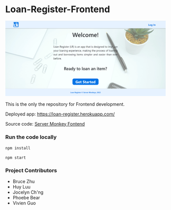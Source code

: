 # Loan-Register-Frontend

![screenshot](./screenshots/landing_page.png)


This is the only the repository for Frontend development. 

Deployed app: https://loan-register.herokuapp.com/

Source code: [Server Monkey Fontend](https://github.com/IT-Project-Server-Monkeys/Loan-Register-Frontend)

### Run the code locally
```
npm install
```
```
npm start
```

### Project Contributors
* Bruce Zhu
* Huy Luu
* Jocelyn Ch'ng
* Phoebe Bear
* Vivien Guo
